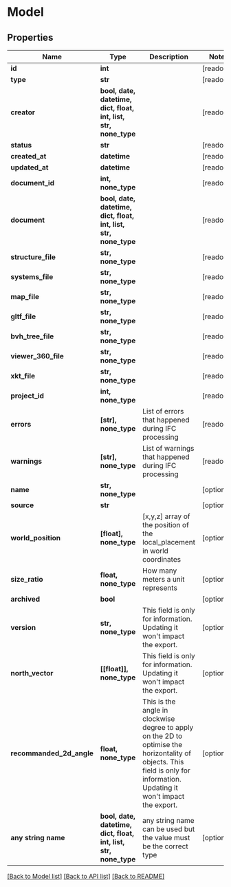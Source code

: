 # Model


## Properties
Name | Type | Description | Notes
------------ | ------------- | ------------- | -------------
**id** | **int** |  | [readonly] 
**type** | **str** |  | [readonly] 
**creator** | **bool, date, datetime, dict, float, int, list, str, none_type** |  | [readonly] 
**status** | **str** |  | [readonly] 
**created_at** | **datetime** |  | [readonly] 
**updated_at** | **datetime** |  | [readonly] 
**document_id** | **int, none_type** |  | [readonly] 
**document** | **bool, date, datetime, dict, float, int, list, str, none_type** |  | [readonly] 
**structure_file** | **str, none_type** |  | [readonly] 
**systems_file** | **str, none_type** |  | [readonly] 
**map_file** | **str, none_type** |  | [readonly] 
**gltf_file** | **str, none_type** |  | [readonly] 
**bvh_tree_file** | **str, none_type** |  | [readonly] 
**viewer_360_file** | **str, none_type** |  | [readonly] 
**xkt_file** | **str, none_type** |  | [readonly] 
**project_id** | **int, none_type** |  | [readonly] 
**errors** | **[str], none_type** | List of errors that happened during IFC processing | [readonly] 
**warnings** | **[str], none_type** | List of warnings that happened during IFC processing | [readonly] 
**name** | **str, none_type** |  | [optional] 
**source** | **str** |  | [optional] 
**world_position** | **[float], none_type** | [x,y,z] array of the position of the local_placement in world coordinates | [optional] 
**size_ratio** | **float, none_type** | How many meters a unit represents | [optional] 
**archived** | **bool** |  | [optional] 
**version** | **str, none_type** | This field is only for information. Updating it won&#39;t impact the export. | [optional] 
**north_vector** | **[[float]], none_type** | This field is only for information. Updating it won&#39;t impact the export. | [optional] 
**recommanded_2d_angle** | **float, none_type** | This is the angle in clockwise degree to apply on the 2D to optimise the horizontality of objects. This field is only for information. Updating it won&#39;t impact the export. | [optional] 
**any string name** | **bool, date, datetime, dict, float, int, list, str, none_type** | any string name can be used but the value must be the correct type | [optional]

[[Back to Model list]](../README.md#documentation-for-models) [[Back to API list]](../README.md#documentation-for-api-endpoints) [[Back to README]](../README.md)


